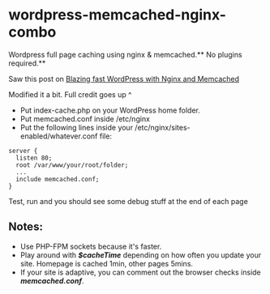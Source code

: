# wordpress-memcached-nginx-combo
Wordpress full page caching using nginx &amp; memcached.** No plugins required.**

Saw this post on [Blazing fast WordPress with Nginx and Memcached](https://wildlyinaccurate.com/blazing-fast-wordpress-with-nginx-and-memcached/)

Modified it a bit. Full credit goes up ^

* Put index-cache.php on your WordPress home folder.
* Put memcached.conf inside /etc/nginx
* Put the following lines inside your /etc/nginx/sites-enabled/whatever.conf file:

```
server {
  listen 80;
  root /var/www/your/root/folder;
  ...
  include memcached.conf;
}
```

Test, run and you should see some debug stuff at the end of each page

## Notes: 
* Use PHP-FPM sockets because it's faster.
* Play around with ***$cacheTime*** depending on how often you update your site. Homepage is cached 1min, other pages 5mins. 
* If your site is adaptive, you can comment out the browser checks inside ***memcached.conf***.
